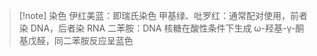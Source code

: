 >[!note]  染色
> 伊红美蓝：即瑞氏染色
> 甲基绿、吡罗红：通常配对使用，前者染 DNA，后者染 RNA
> 二苯胺：DNA 核糖在酸性条件下生成 ω-羟基-γ-酮基戊醛，同二苯胺反应呈蓝色